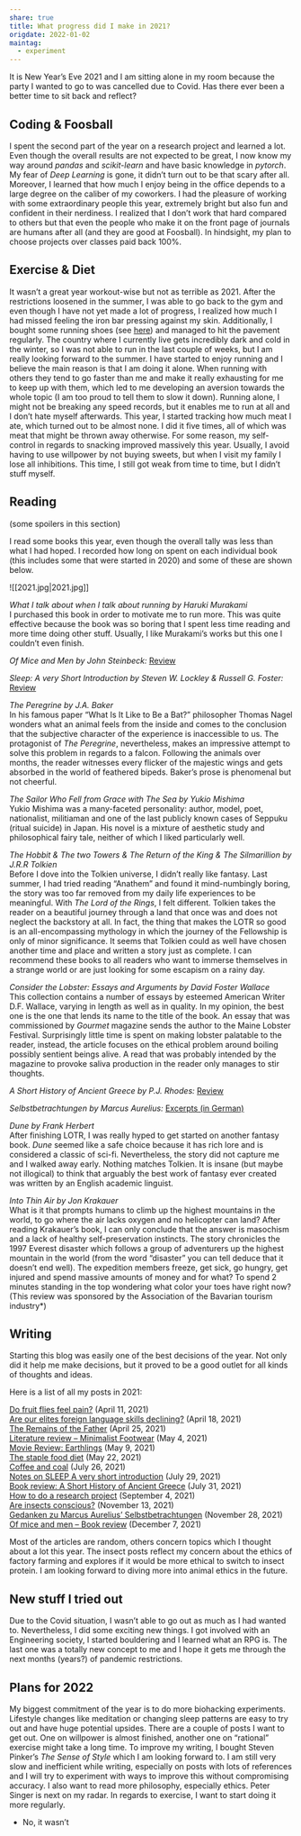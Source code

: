 ```yaml
---
share: true
title: What progress did I make in 2021?
origdate: 2022-01-02
maintag:
  - experiment
---
```

It is New Year’s Eve 2021 and I am sitting alone in my room because the party I wanted to go to was cancelled due to Covid. Has there ever been a better time to sit back and reflect?

## Coding & Foosball

I spent the second part of the year on a research project and learned a lot. Even though the overall results are not expected to be great, I now know my way around _pandas_ and _scikit-learn_ and have basic knowledge in _pytorch_. My fear of _Deep Learning_ is gone, it didn’t turn out to be that scary after all. Moreover, I learned that how much I enjoy being in the office depends to a large degree on the caliber of my coworkers. I had the pleasure of working with some extraordinary people this year, extremely bright but also fun and confident in their nerdiness. I realized that I don’t work that hard compared to others but that even the people who make it on the front page of journals are humans after all (and they are good at Foosball). In hindsight, my plan to choose projects over classes paid back 100%.

## Exercise & Diet

It wasn’t a great year workout-wise but not as terrible as 2021. After the restrictions loosened in the summer, I was able to go back to the gym and even though I have not yet made a lot of progress, I realized how much I had missed feeling the iron bar pressing against my skin. Additionally, I bought some running shoes (see [here](https://nemology.org/2021/05/04/literature-review-minimalist-footwear/)) and managed to hit the pavement regularly. The country where I currently live gets incredibly dark and cold in the winter, so I was not able to run in the last couple of weeks, but I am really looking forward to the summer. I have started to enjoy running and I believe the main reason is that I am doing it alone. When running with others they tend to go faster than me and make it really exhausting for me to keep up with them, which led to me developing an aversion towards the whole topic (I am too proud to tell them to slow it down). Running alone, I might not be breaking any speed records, but it enables me to run at all and I don’t hate myself afterwards. This year, I started tracking how much meat I ate, which turned out to be almost none. I did it five times, all of which was meat that might be thrown away otherwise. For some reason, my self-control in regards to snacking improved massively this year. Usually, I avoid having to use willpower by not buying sweets, but when I visit my family I lose all inhibitions. This time, I still got weak from time to time, but I didn’t stuff myself.

## Reading

(some spoilers in this section)

I read some books this year, even though the overall tally was less than what I had hoped. I recorded how long on spent on each individual book (this includes some that were started in 2020) and some of these are shown below.

![[2021.jpg|2021.jpg]]

_What I talk about when I talk about running by Haruki Murakami_  
I purchased this book in order to motivate me to run more. This was quite effective because the book was so boring that I spent less time reading and more time doing other stuff. Usually, I like Murakami’s works but this one I couldn’t even finish.

_Of Mice and Men by John Steinbeck:_ [Review](https://nemology.org/2021/12/07/of-mice-and-men-book-review/)

_Sleep: A very Short Introduction by Steven W. Lockley & Russell G. Foster:_ [Review](https://nemology.org/2021/07/29/notes-on-sleep-a-very-short-introduction/)

_The Peregrine by J.A. Baker_  
In his famous paper “What Is It Like to Be a Bat?” philosopher Thomas Nagel wonders what an animal feels from the inside and comes to the conclusion that the subjective character of the experience is inaccessible to us. The protagonist of _The Peregrine_, nevertheless, makes an impressive attempt to solve this problem in regards to a falcon. Following the animals over months, the reader witnesses every flicker of the majestic wings and gets absorbed in the world of feathered bipeds. Baker’s prose is phenomenal but not cheerful.

_The Sailor Who Fell from Grace with The Sea by Yukio Mishima_  
Yukio Mishima was a many-faceted personality: author, model, poet, nationalist, militiaman and one of the last publicly known cases of Seppuku (ritual suicide) in Japan. His novel is a mixture of aesthetic study and philosophical fairy tale, neither of which I liked particularly well.

_The Hobbit & The two Towers & The Return of the King & The Silmarillion by J.R.R Tolkien_  
Before I dove into the Tolkien universe, I didn’t really like fantasy. Last summer, I had tried reading “Anathem” and found it mind-numbingly boring, the story was too far removed from my daily life experiences to be meaningful. With _The Lord of the Rings_, I felt different. Tolkien takes the reader on a beautiful journey through a land that once was and does not neglect the backstory at all. In fact, the thing that makes the LOTR so good is an all-encompassing mythology in which the journey of the Fellowship is only of minor significance. It seems that Tolkien could as well have chosen another time and place and written a story just as complete. I can recommend these books to all readers who want to immerse themselves in a strange world or are just looking for some escapism on a rainy day.

_Consider the Lobster: Essays and Arguments by David Foster Wallace_  
This collection contains a number of essays by esteemed American Writer D.F. Wallace, varying in length as well as in quality. In my opinion, the best one is the one that lends its name to the title of the book. An essay that was commissioned by _Gourmet_ magazine sends the author to the Maine Lobster Festival. Surprisingly little time is spent on making lobster palatable to the reader, instead, the article focuses on the ethical problem around boiling possibly sentient beings alive. A read that was probably intended by the magazine to provoke saliva production in the reader only manages to stir thoughts.

_A Short History of Ancient Greece by P.J. Rhodes:_ [Review](https://nemology.org/2021/07/31/book-review-a-short-history-of-ancient-greece/)

_Selbstbetrachtungen by Marcus Aurelius:_ [Excerpts (in German)](https://nemology.org/2021/11/28/gedanken-zu-marcus-aurelius-selbstbetrachtungen/)

_Dune by Frank Herbert_  
After finishing LOTR, I was really hyped to get started on another fantasy book. _Dune_ seemed like a safe choice because it has rich lore and is considered a classic of sci-fi. Nevertheless, the story did not capture me and I walked away early. Nothing matches Tolkien. It is insane (but maybe not illogical) to think that arguably the best work of fantasy ever created was written by an English academic linguist.

_Into Thin Air by Jon Krakauer_  
What is it that prompts humans to climb up the highest mountains in the world, to go where the air lacks oxygen and no helicopter can land? After reading Krakauer’s book, I can only conclude that the answer is masochism and a lack of healthy self-preservation instincts. The story chronicles the 1997 Everest disaster which follows a group of adventurers up the highest mountain in the world (from the word “disaster” you can tell deduce that it doesn’t end well). The expedition members freeze, get sick, go hungry, get injured and spend massive amounts of money and for what? To spend 2 minutes standing in the top wondering what color your toes have right now? (This review was sponsored by the Association of the Bavarian tourism industry*)

## Writing

Starting this blog was easily one of the best decisions of the year. Not only did it help me make decisions, but it proved to be a good outlet for all kinds of thoughts and ideas.

Here is a list of all my posts in 2021:

[Do fruit flies feel pain?](https://nemology.org/2021/04/11/do-fruit-flies-feel-pain/) (April 11, 2021)  
[Are our elites foreign language skills declining?](https://nemology.org/2021/04/18/are-our-elites-foreign-language-skills-declining/) (April 18, 2021)  
[The Remains of the Father](https://nemology.org/2021/04/25/the-remains-of-the-father/) (April 25, 2021)  
[Literature review – Minimalist Footwear](https://nemology.org/2021/05/04/literature-review-minimalist-footwear/) (May 4, 2021)  
[Movie Review: Earthlings](https://nemology.org/2021/05/09/movie-review-earthlings/) (May 9, 2021)  
[The staple food diet](https://nemology.org/2021/05/22/the-staple-food-diet/) (May 22, 2021)  
[Coffee and coal](https://nemology.org/2021/07/26/coffee-and-coal/) (July 26, 2021)  
[Notes on SLEEP A very short introduction](https://nemology.org/2021/07/29/notes-on-sleep-a-very-short-introduction/) (July 29, 2021)  
[Book review: A Short History of Ancient Greece](https://nemology.org/2021/07/31/book-review-a-short-history-of-ancient-greece/) (July 31, 2021)  
[How to do a research project](https://nemology.org/2021/09/04/how-to-do-a-research-project/) (September 4, 2021)  
[Are insects conscious?](https://nemology.org/2021/11/13/are-insects-conscious/) (November 13, 2021)  
[Gedanken zu Marcus Aurelius’ Selbstbetrachtungen](https://nemology.org/2021/11/28/gedanken-zu-marcus-aurelius-selbstbetrachtungen/) (November 28, 2021)  
[Of mice and men – Book review](https://nemology.org/2021/12/07/of-mice-and-men-book-review/) (December 7, 2021)

Most of the articles are random, others concern topics which I thought about a lot this year. The insect posts reflect my concern about the ethics of factory farming and explores if it would be more ethical to switch to insect protein. I am looking forward to diving more into animal ethics in the future.

## New stuff I tried out

Due to the Covid situation, I wasn’t able to go out as much as I had wanted to. Nevertheless, I did some exciting new things. I got involved with an Engineering society, I started bouldering and I learned what an RPG is. The last one was a totally new concept to me and I hope it gets me through the next months (years?) of pandemic restrictions.

## Plans for 2022

My biggest commitment of the year is to do more biohacking experiments. Lifestyle changes like meditation or changing sleep patterns are easy to try out and have huge potential upsides. There are a couple of posts I want to get out. One on willpower is almost finished, another one on “rational” exercise might take a long time. To improve my writing, I bought Steven Pinker’s _The Sense of Style_ which I am looking forward to. I am still very slow and inefficient while writing, especially on posts with lots of references and I will try to experiment with ways to improve this without compromising accuracy. I also want to read more philosophy, especially ethics. Peter Singer is next on my radar. In regards to exercise, I want to start doing it more regularly.

* No, it wasn’t
